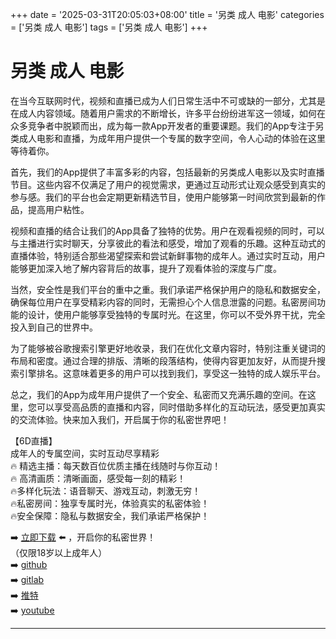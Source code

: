 +++
date = '2025-03-31T20:05:03+08:00'
title = '另类 成人 电影'
categories = ['另类 成人 电影']
tags = ['另类 成人 电影']
+++

# 另类 成人 电影

在当今互联网时代，视频和直播已成为人们日常生活中不可或缺的一部分，尤其是在成人内容领域。随着用户需求的不断增长，许多平台纷纷进军这一领域，如何在众多竞争者中脱颖而出，成为每一款App开发者的重要课题。我们的App专注于另类成人电影和直播，为成年用户提供一个专属的数字空间，令人心动的体验在这里等待着你。

首先，我们的App提供了丰富多彩的内容，包括最新的另类成人电影以及实时直播节目。这些内容不仅满足了用户的视觉需求，更通过互动形式让观众感受到真实的参与感。我们的平台也会定期更新精选节目，使用户能够第一时间欣赏到最新的作品，提高用户粘性。

视频和直播的结合让我们的App具备了独特的优势。用户在观看视频的同时，可以与主播进行实时聊天，分享彼此的看法和感受，增加了观看的乐趣。这种互动式的直播体验，特别适合那些渴望探索和尝试新鲜事物的成年人。通过实时互动，用户能够更加深入地了解内容背后的故事，提升了观看体验的深度与广度。

当然，安全性是我们平台的重中之重。我们承诺严格保护用户的隐私和数据安全，确保每位用户在享受精彩内容的同时，无需担心个人信息泄露的问题。私密房间功能的设计，使用户能够享受独特的专属时光。在这里，你可以不受外界干扰，完全投入到自己的世界中。

为了能够被谷歌搜索引擎更好地收录，我们在优化文章内容时，特别注重关键词的布局和密度。通过合理的排版、清晰的段落结构，使得内容更加友好，从而提升搜索引擎排名。这意味着更多的用户可以找到我们，享受这一独特的成人娱乐平台。

总之，我们的App为成年用户提供了一个安全、私密而又充满乐趣的空间。在这里，您可以享受高品质的直播和内容，同时借助多样化的互动玩法，感受更加真实的交流体验。快来加入我们，开启属于你的私密世界吧！

【6D直播】  
成年人的专属空间，实时互动尽享精彩  
🔥 精选主播：每天数百位优质主播在线随时与你互动！  
🔥 高清画质：清晰画面，感受每一刻的精彩！  
🔥多样化玩法：语音聊天、游戏互动，刺激无穷！  
🔥私密房间：独享专属时光，体验真实的私密体验！  
🔥安全保障：隐私与数据安全，我们承诺严格保护！

➡️ [立即下载](https://down123.s3.ap-east-1.amazonaws.com/down/down.html?channelCode=blog) ⬅️ ，开启你的私密世界！  
（仅限18岁以上成年人）  
➡️ [github](https://aldult-live.github.io/)  
➡️ [gitlab](https://seo-09598d.gitlab.io/)  
➡️ [推特](https://x.com/wegame33)  
➡️ [youtube](https://www.youtube.com/@6Dlive)  

---
